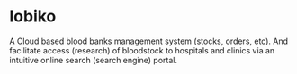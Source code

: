 # lobiko
A Cloud based blood banks management system (stocks, orders, etc). And facilitate access (research) of bloodstock to hospitals and clinics via an intuitive online search (search engine) portal.
